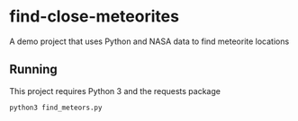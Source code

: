 # find-close-meteorites
A demo project that uses Python and NASA data to find meteorite locations

## Running

This project requires Python 3 and the requests package

`python3 find_meteors.py`
